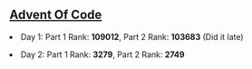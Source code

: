 <h2><a href="https://adventofcode.com">Advent Of Code</a></h2>
<p><li>Day 1: Part 1 Rank: <strong>109012</strong>, Part 2 Rank: <strong>103683</strong> (Did it late)</li></p>
<p><li>Day 2: Part 1 Rank: <strong>3279</strong>, Part 2 Rank: <strong>2749</strong></li></p>